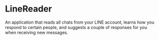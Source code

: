 # LineReader
An application that reads all chats from your LINE account, learns how you respond to certain people, and suggests a couple of responses for you when receiving new messages.
